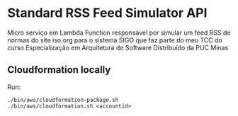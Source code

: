 # Standard RSS Feed Simulator API
Micro serviço em Lambda Function responsável por simular um feed RSS de normas do site iso.org para o sistema SIGO que faz parte do meu TCC do curso Especialização em Arquitetura de Software Distribuído da PUC Minas

## Cloudformation locally
Run:
```
./bin/aws/cloudformation-package.sh 
./bin/aws/cloudformation.sh <accountid>
```